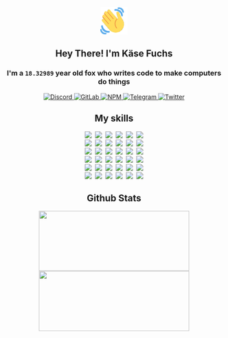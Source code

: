 <div><p align=center><img src=./resources/images/wave.gif width=64px height=64px></p><h2 align=center>Hey There! I'm Käse Fuchs</h2><h3 align=center>I'm a <code>18.32989</code> year old fox who writes code to make computers do things</h3><p align=center><a href=https://discord.com/users/507526681125322772><img alt=Discord src="https://img.shields.io/badge/Discord-5865F2?logo=discord&logoColor=white&style=flat-square#e25840434c2e604b2e6694fe9612caf4"> </a><a href=https://gitlab.com/kasefuchs><img alt=GitLab src="https://img.shields.io/badge/GitLab-330F63?logo=gitlab&logoColor=white&style=flat-square#e25840434c2e604b2e6694fe9612caf4"> </a><a href=https://npmjs.com/~kasefuchs><img alt=NPM src="https://img.shields.io/badge/NPM-CB3837?logo=npm&logoColor=white&style=flat-square#e25840434c2e604b2e6694fe9612caf4"> </a><a href=https://t.me/kasefuchs><img alt=Telegram src="https://img.shields.io/badge/Telegram-2CA5E0?logo=telegram&logoColor=white&style=flat-square#e25840434c2e604b2e6694fe9612caf4"> </a><a href=https://twitter.com/kasefuchs><img alt=Twitter src="https://img.shields.io/badge/Twitter-1DA1F2?logo=twitter&logoColor=white&style=flat-square#e25840434c2e604b2e6694fe9612caf4"></a></p><h2 align=center>My skills</h2><p align=center><a href=https://aws.amazon.com/ ><picture><source srcset="https://skillicons.dev/icons?i=aws&theme=dark#e25840434c2e604b2e6694fe9612caf4" media="(prefers-color-scheme: dark)"><source srcset="https://skillicons.dev/icons?i=aws&theme=light#e25840434c2e604b2e6694fe9612caf4" media="(prefers-color-scheme: light), (prefers-color-scheme: no-preference)"><img src="https://skillicons.dev/icons?i=aws&theme=light#e25840434c2e604b2e6694fe9612caf4"></picture></a>&nbsp;&nbsp;<a href=https://en.wikipedia.org/wiki/Bash_(Unix_shell)><picture><source srcset="https://skillicons.dev/icons?i=bash&theme=dark#e25840434c2e604b2e6694fe9612caf4" media="(prefers-color-scheme: dark)"><source srcset="https://skillicons.dev/icons?i=bash&theme=light#e25840434c2e604b2e6694fe9612caf4" media="(prefers-color-scheme: light), (prefers-color-scheme: no-preference)"><img src="https://skillicons.dev/icons?i=bash&theme=light#e25840434c2e604b2e6694fe9612caf4"></picture></a>&nbsp;&nbsp;<a href=https://discord.com/developers/docs><picture><source srcset="https://skillicons.dev/icons?i=bots&theme=dark#e25840434c2e604b2e6694fe9612caf4" media="(prefers-color-scheme: dark)"><source srcset="https://skillicons.dev/icons?i=bots&theme=light#e25840434c2e604b2e6694fe9612caf4" media="(prefers-color-scheme: light), (prefers-color-scheme: no-preference)"><img src="https://skillicons.dev/icons?i=bots&theme=light#e25840434c2e604b2e6694fe9612caf4"></picture></a>&nbsp;&nbsp;<a href=https://www.cloudflare.com/ ><picture><source srcset="https://skillicons.dev/icons?i=cloudflare&theme=dark#e25840434c2e604b2e6694fe9612caf4" media="(prefers-color-scheme: dark)"><source srcset="https://skillicons.dev/icons?i=cloudflare&theme=light#e25840434c2e604b2e6694fe9612caf4" media="(prefers-color-scheme: light), (prefers-color-scheme: no-preference)"><img src="https://skillicons.dev/icons?i=cloudflare&theme=light#e25840434c2e604b2e6694fe9612caf4"></picture></a>&nbsp;&nbsp;<a href=https://en.wikipedia.org/wiki/CSS><picture><source srcset="https://skillicons.dev/icons?i=css&theme=dark#e25840434c2e604b2e6694fe9612caf4" media="(prefers-color-scheme: dark)"><source srcset="https://skillicons.dev/icons?i=css&theme=light#e25840434c2e604b2e6694fe9612caf4" media="(prefers-color-scheme: light), (prefers-color-scheme: no-preference)"><img src="https://skillicons.dev/icons?i=css&theme=light#e25840434c2e604b2e6694fe9612caf4"></picture></a>&nbsp;&nbsp;<a href=https://www.docker.com/ ><picture><source srcset="https://skillicons.dev/icons?i=docker&theme=dark#e25840434c2e604b2e6694fe9612caf4" media="(prefers-color-scheme: dark)"><source srcset="https://skillicons.dev/icons?i=docker&theme=light#e25840434c2e604b2e6694fe9612caf4" media="(prefers-color-scheme: light), (prefers-color-scheme: no-preference)"><img src="https://skillicons.dev/icons?i=docker&theme=light#e25840434c2e604b2e6694fe9612caf4"></picture></a><br><a href=https://www.electronjs.org/ ><picture><source srcset="https://skillicons.dev/icons?i=electron&theme=dark#e25840434c2e604b2e6694fe9612caf4" media="(prefers-color-scheme: dark)"><source srcset="https://skillicons.dev/icons?i=electron&theme=light#e25840434c2e604b2e6694fe9612caf4" media="(prefers-color-scheme: light), (prefers-color-scheme: no-preference)"><img src="https://skillicons.dev/icons?i=electron&theme=light#e25840434c2e604b2e6694fe9612caf4"></picture></a>&nbsp;&nbsp;<a href=https://expressjs.com/ ><picture><source srcset="https://skillicons.dev/icons?i=express&theme=dark#e25840434c2e604b2e6694fe9612caf4" media="(prefers-color-scheme: dark)"><source srcset="https://skillicons.dev/icons?i=express&theme=light#e25840434c2e604b2e6694fe9612caf4" media="(prefers-color-scheme: light), (prefers-color-scheme: no-preference)"><img src="https://skillicons.dev/icons?i=express&theme=light#e25840434c2e604b2e6694fe9612caf4"></picture></a>&nbsp;&nbsp;<a href=https://www.figma.com/ ><picture><source srcset="https://skillicons.dev/icons?i=figma&theme=dark#e25840434c2e604b2e6694fe9612caf4" media="(prefers-color-scheme: dark)"><source srcset="https://skillicons.dev/icons?i=figma&theme=light#e25840434c2e604b2e6694fe9612caf4" media="(prefers-color-scheme: light), (prefers-color-scheme: no-preference)"><img src="https://skillicons.dev/icons?i=figma&theme=light#e25840434c2e604b2e6694fe9612caf4"></picture></a>&nbsp;&nbsp;<a href=https://firebase.google.com/ ><picture><source srcset="https://skillicons.dev/icons?i=firebase&theme=dark#e25840434c2e604b2e6694fe9612caf4" media="(prefers-color-scheme: dark)"><source srcset="https://skillicons.dev/icons?i=firebase&theme=light#e25840434c2e604b2e6694fe9612caf4" media="(prefers-color-scheme: light), (prefers-color-scheme: no-preference)"><img src="https://skillicons.dev/icons?i=firebase&theme=light#e25840434c2e604b2e6694fe9612caf4"></picture></a>&nbsp;&nbsp;<a href=https://flask.palletsprojects.com/ ><picture><source srcset="https://skillicons.dev/icons?i=flask&theme=dark#e25840434c2e604b2e6694fe9612caf4" media="(prefers-color-scheme: dark)"><source srcset="https://skillicons.dev/icons?i=flask&theme=light#e25840434c2e604b2e6694fe9612caf4" media="(prefers-color-scheme: light), (prefers-color-scheme: no-preference)"><img src="https://skillicons.dev/icons?i=flask&theme=light#e25840434c2e604b2e6694fe9612caf4"></picture></a>&nbsp;&nbsp;<a href=https://cloud.google.com/ ><picture><source srcset="https://skillicons.dev/icons?i=gcp&theme=dark#e25840434c2e604b2e6694fe9612caf4" media="(prefers-color-scheme: dark)"><source srcset="https://skillicons.dev/icons?i=gcp&theme=light#e25840434c2e604b2e6694fe9612caf4" media="(prefers-color-scheme: light), (prefers-color-scheme: no-preference)"><img src="https://skillicons.dev/icons?i=gcp&theme=light#e25840434c2e604b2e6694fe9612caf4"></picture></a><br><a href=https://git-scm.com/ ><picture><source srcset="https://skillicons.dev/icons?i=git&theme=dark#e25840434c2e604b2e6694fe9612caf4" media="(prefers-color-scheme: dark)"><source srcset="https://skillicons.dev/icons?i=git&theme=light#e25840434c2e604b2e6694fe9612caf4" media="(prefers-color-scheme: light), (prefers-color-scheme: no-preference)"><img src="https://skillicons.dev/icons?i=git&theme=light#e25840434c2e604b2e6694fe9612caf4"></picture></a>&nbsp;&nbsp;<a href=https://github.com/ ><picture><source srcset="https://skillicons.dev/icons?i=github&theme=dark#e25840434c2e604b2e6694fe9612caf4" media="(prefers-color-scheme: dark)"><source srcset="https://skillicons.dev/icons?i=github&theme=light#e25840434c2e604b2e6694fe9612caf4" media="(prefers-color-scheme: light), (prefers-color-scheme: no-preference)"><img src="https://skillicons.dev/icons?i=github&theme=light#e25840434c2e604b2e6694fe9612caf4"></picture></a>&nbsp;&nbsp;<a href=https://gitlab.com/ ><picture><source srcset="https://skillicons.dev/icons?i=gitlab&theme=dark#e25840434c2e604b2e6694fe9612caf4" media="(prefers-color-scheme: dark)"><source srcset="https://skillicons.dev/icons?i=gitlab&theme=light#e25840434c2e604b2e6694fe9612caf4" media="(prefers-color-scheme: light), (prefers-color-scheme: no-preference)"><img src="https://skillicons.dev/icons?i=gitlab&theme=light#e25840434c2e604b2e6694fe9612caf4"></picture></a>&nbsp;&nbsp;<a href=https://www.heroku.com/ ><picture><source srcset="https://skillicons.dev/icons?i=heroku&theme=dark#e25840434c2e604b2e6694fe9612caf4" media="(prefers-color-scheme: dark)"><source srcset="https://skillicons.dev/icons?i=heroku&theme=light#e25840434c2e604b2e6694fe9612caf4" media="(prefers-color-scheme: light), (prefers-color-scheme: no-preference)"><img src="https://skillicons.dev/icons?i=heroku&theme=light#e25840434c2e604b2e6694fe9612caf4"></picture></a>&nbsp;&nbsp;<a href=https://en.wikipedia.org/wiki/HTML><picture><source srcset="https://skillicons.dev/icons?i=html&theme=dark#e25840434c2e604b2e6694fe9612caf4" media="(prefers-color-scheme: dark)"><source srcset="https://skillicons.dev/icons?i=html&theme=light#e25840434c2e604b2e6694fe9612caf4" media="(prefers-color-scheme: light), (prefers-color-scheme: no-preference)"><img src="https://skillicons.dev/icons?i=html&theme=light#e25840434c2e604b2e6694fe9612caf4"></picture></a>&nbsp;&nbsp;<a href=https://en.wikipedia.org/wiki/JavaScript><picture><source srcset="https://skillicons.dev/icons?i=js&theme=dark#e25840434c2e604b2e6694fe9612caf4" media="(prefers-color-scheme: dark)"><source srcset="https://skillicons.dev/icons?i=js&theme=light#e25840434c2e604b2e6694fe9612caf4" media="(prefers-color-scheme: light), (prefers-color-scheme: no-preference)"><img src="https://skillicons.dev/icons?i=js&theme=light#e25840434c2e604b2e6694fe9612caf4"></picture></a><br><a href=https://en.wikipedia.org/wiki/Linux><picture><source srcset="https://skillicons.dev/icons?i=linux&theme=dark#e25840434c2e604b2e6694fe9612caf4" media="(prefers-color-scheme: dark)"><source srcset="https://skillicons.dev/icons?i=linux&theme=light#e25840434c2e604b2e6694fe9612caf4" media="(prefers-color-scheme: light), (prefers-color-scheme: no-preference)"><img src="https://skillicons.dev/icons?i=linux&theme=light#e25840434c2e604b2e6694fe9612caf4"></picture></a>&nbsp;&nbsp;<a href=https://mui.com/ ><picture><source srcset="https://skillicons.dev/icons?i=materialui&theme=dark#e25840434c2e604b2e6694fe9612caf4" media="(prefers-color-scheme: dark)"><source srcset="https://skillicons.dev/icons?i=materialui&theme=light#e25840434c2e604b2e6694fe9612caf4" media="(prefers-color-scheme: light), (prefers-color-scheme: no-preference)"><img src="https://skillicons.dev/icons?i=materialui&theme=light#e25840434c2e604b2e6694fe9612caf4"></picture></a>&nbsp;&nbsp;<a href=https://en.wikipedia.org/wiki/Markdown><picture><source srcset="https://skillicons.dev/icons?i=md&theme=dark#e25840434c2e604b2e6694fe9612caf4" media="(prefers-color-scheme: dark)"><source srcset="https://skillicons.dev/icons?i=md&theme=light#e25840434c2e604b2e6694fe9612caf4" media="(prefers-color-scheme: light), (prefers-color-scheme: no-preference)"><img src="https://skillicons.dev/icons?i=md&theme=light#e25840434c2e604b2e6694fe9612caf4"></picture></a>&nbsp;&nbsp;<a href=https://www.mongodb.com/ ><picture><source srcset="https://skillicons.dev/icons?i=mongodb&theme=dark#e25840434c2e604b2e6694fe9612caf4" media="(prefers-color-scheme: dark)"><source srcset="https://skillicons.dev/icons?i=mongodb&theme=light#e25840434c2e604b2e6694fe9612caf4" media="(prefers-color-scheme: light), (prefers-color-scheme: no-preference)"><img src="https://skillicons.dev/icons?i=mongodb&theme=light#e25840434c2e604b2e6694fe9612caf4"></picture></a>&nbsp;&nbsp;<a href=https://www.mysql.com/ ><picture><source srcset="https://skillicons.dev/icons?i=mysql&theme=dark#e25840434c2e604b2e6694fe9612caf4" media="(prefers-color-scheme: dark)"><source srcset="https://skillicons.dev/icons?i=mysql&theme=light#e25840434c2e604b2e6694fe9612caf4" media="(prefers-color-scheme: light), (prefers-color-scheme: no-preference)"><img src="https://skillicons.dev/icons?i=mysql&theme=light#e25840434c2e604b2e6694fe9612caf4"></picture></a>&nbsp;&nbsp;<a href=https://nextjs.org/ ><picture><source srcset="https://skillicons.dev/icons?i=nextjs&theme=dark#e25840434c2e604b2e6694fe9612caf4" media="(prefers-color-scheme: dark)"><source srcset="https://skillicons.dev/icons?i=nextjs&theme=light#e25840434c2e604b2e6694fe9612caf4" media="(prefers-color-scheme: light), (prefers-color-scheme: no-preference)"><img src="https://skillicons.dev/icons?i=nextjs&theme=light#e25840434c2e604b2e6694fe9612caf4"></picture></a><br><a href=https://nodejs.org/en/ ><picture><source srcset="https://skillicons.dev/icons?i=nodejs&theme=dark#e25840434c2e604b2e6694fe9612caf4" media="(prefers-color-scheme: dark)"><source srcset="https://skillicons.dev/icons?i=nodejs&theme=light#e25840434c2e604b2e6694fe9612caf4" media="(prefers-color-scheme: light), (prefers-color-scheme: no-preference)"><img src="https://skillicons.dev/icons?i=nodejs&theme=light#e25840434c2e604b2e6694fe9612caf4"></picture></a>&nbsp;&nbsp;<a href=https://www.postgresql.org/ ><picture><source srcset="https://skillicons.dev/icons?i=postgres&theme=dark#e25840434c2e604b2e6694fe9612caf4" media="(prefers-color-scheme: dark)"><source srcset="https://skillicons.dev/icons?i=postgres&theme=light#e25840434c2e604b2e6694fe9612caf4" media="(prefers-color-scheme: light), (prefers-color-scheme: no-preference)"><img src="https://skillicons.dev/icons?i=postgres&theme=light#e25840434c2e604b2e6694fe9612caf4"></picture></a>&nbsp;&nbsp;<a href=https://learn.microsoft.com/en-us/powershell/ ><picture><source srcset="https://skillicons.dev/icons?i=powershell&theme=dark#e25840434c2e604b2e6694fe9612caf4" media="(prefers-color-scheme: dark)"><source srcset="https://skillicons.dev/icons?i=powershell&theme=light#e25840434c2e604b2e6694fe9612caf4" media="(prefers-color-scheme: light), (prefers-color-scheme: no-preference)"><img src="https://skillicons.dev/icons?i=powershell&theme=light#e25840434c2e604b2e6694fe9612caf4"></picture></a>&nbsp;&nbsp;<a href=https://www.python.org/ ><picture><source srcset="https://skillicons.dev/icons?i=py&theme=dark#e25840434c2e604b2e6694fe9612caf4" media="(prefers-color-scheme: dark)"><source srcset="https://skillicons.dev/icons?i=py&theme=light#e25840434c2e604b2e6694fe9612caf4" media="(prefers-color-scheme: light), (prefers-color-scheme: no-preference)"><img src="https://skillicons.dev/icons?i=py&theme=light#e25840434c2e604b2e6694fe9612caf4"></picture></a>&nbsp;&nbsp;<a href=https://www.raspberrypi.org/ ><picture><source srcset="https://skillicons.dev/icons?i=raspberrypi&theme=dark#e25840434c2e604b2e6694fe9612caf4" media="(prefers-color-scheme: dark)"><source srcset="https://skillicons.dev/icons?i=raspberrypi&theme=light#e25840434c2e604b2e6694fe9612caf4" media="(prefers-color-scheme: light), (prefers-color-scheme: no-preference)"><img src="https://skillicons.dev/icons?i=raspberrypi&theme=light#e25840434c2e604b2e6694fe9612caf4"></picture></a>&nbsp;&nbsp;<a href=https://reactjs.org/ ><picture><source srcset="https://skillicons.dev/icons?i=react&theme=dark#e25840434c2e604b2e6694fe9612caf4" media="(prefers-color-scheme: dark)"><source srcset="https://skillicons.dev/icons?i=react&theme=light#e25840434c2e604b2e6694fe9612caf4" media="(prefers-color-scheme: light), (prefers-color-scheme: no-preference)"><img src="https://skillicons.dev/icons?i=react&theme=light#e25840434c2e604b2e6694fe9612caf4"></picture></a><br><a href=https://redux.js.org/ ><picture><source srcset="https://skillicons.dev/icons?i=redux&theme=dark#e25840434c2e604b2e6694fe9612caf4" media="(prefers-color-scheme: dark)"><source srcset="https://skillicons.dev/icons?i=redux&theme=light#e25840434c2e604b2e6694fe9612caf4" media="(prefers-color-scheme: light), (prefers-color-scheme: no-preference)"><img src="https://skillicons.dev/icons?i=redux&theme=light#e25840434c2e604b2e6694fe9612caf4"></picture></a>&nbsp;&nbsp;<a href=https://en.wikipedia.org/wiki/Regular_expression><picture><source srcset="https://skillicons.dev/icons?i=regex&theme=dark#e25840434c2e604b2e6694fe9612caf4" media="(prefers-color-scheme: dark)"><source srcset="https://skillicons.dev/icons?i=regex&theme=light#e25840434c2e604b2e6694fe9612caf4" media="(prefers-color-scheme: light), (prefers-color-scheme: no-preference)"><img src="https://skillicons.dev/icons?i=regex&theme=light#e25840434c2e604b2e6694fe9612caf4"></picture></a>&nbsp;&nbsp;<a href=https://en.wikipedia.org/wiki/Sass_(stylesheet_language)><picture><source srcset="https://skillicons.dev/icons?i=sass&theme=dark#e25840434c2e604b2e6694fe9612caf4" media="(prefers-color-scheme: dark)"><source srcset="https://skillicons.dev/icons?i=sass&theme=light#e25840434c2e604b2e6694fe9612caf4" media="(prefers-color-scheme: light), (prefers-color-scheme: no-preference)"><img src="https://skillicons.dev/icons?i=sass&theme=light#e25840434c2e604b2e6694fe9612caf4"></picture></a>&nbsp;&nbsp;<a href=https://www.typescriptlang.org/ ><picture><source srcset="https://skillicons.dev/icons?i=ts&theme=dark#e25840434c2e604b2e6694fe9612caf4" media="(prefers-color-scheme: dark)"><source srcset="https://skillicons.dev/icons?i=ts&theme=light#e25840434c2e604b2e6694fe9612caf4" media="(prefers-color-scheme: light), (prefers-color-scheme: no-preference)"><img src="https://skillicons.dev/icons?i=ts&theme=light#e25840434c2e604b2e6694fe9612caf4"></picture></a>&nbsp;&nbsp;<a href=https://unity.com/ ><picture><source srcset="https://skillicons.dev/icons?i=unity&theme=dark#e25840434c2e604b2e6694fe9612caf4" media="(prefers-color-scheme: dark)"><source srcset="https://skillicons.dev/icons?i=unity&theme=light#e25840434c2e604b2e6694fe9612caf4" media="(prefers-color-scheme: light), (prefers-color-scheme: no-preference)"><img src="https://skillicons.dev/icons?i=unity&theme=light#e25840434c2e604b2e6694fe9612caf4"></picture></a>&nbsp;&nbsp;<a href=https://workers.cloudflare.com/ ><picture><source srcset="https://skillicons.dev/icons?i=workers&theme=dark#e25840434c2e604b2e6694fe9612caf4" media="(prefers-color-scheme: dark)"><source srcset="https://skillicons.dev/icons?i=workers&theme=light#e25840434c2e604b2e6694fe9612caf4" media="(prefers-color-scheme: light), (prefers-color-scheme: no-preference)"><img src="https://skillicons.dev/icons?i=workers&theme=light#e25840434c2e604b2e6694fe9612caf4"></picture></a><br></p><h2 align=center>Github Stats</h2><p align=center><picture><source srcset="https://github-readme-stats-kasefuchs.vercel.app/api/?count_private=true&hide_border=true&hide_rank=true&line_height=20&hide_title=true&username=Kasefuchs&theme=dark#e25840434c2e604b2e6694fe9612caf4" media="(prefers-color-scheme: dark)"><source srcset="https://github-readme-stats-kasefuchs.vercel.app/api/?count_private=true&hide_border=true&hide_rank=true&line_height=20&hide_title=true&username=Kasefuchs&theme=light#e25840434c2e604b2e6694fe9612caf4" media="(prefers-color-scheme: light), (prefers-color-scheme: no-preference)"><img align=middle width=350 height=140 src="https://github-readme-stats-kasefuchs.vercel.app/api/?count_private=true&hide_border=true&hide_rank=true&line_height=20&hide_title=true&username=Kasefuchs&theme=light#e25840434c2e604b2e6694fe9612caf4"></picture><picture><source srcset="https://github-readme-stats-kasefuchs.vercel.app/api/top-langs/?count_private=true&hide_border=true&layout=compact&username=Kasefuchs&theme=dark#e25840434c2e604b2e6694fe9612caf4" media="(prefers-color-scheme: dark)"><source srcset="https://github-readme-stats-kasefuchs.vercel.app/api/top-langs/?count_private=true&hide_border=true&layout=compact&username=Kasefuchs&theme=light#e25840434c2e604b2e6694fe9612caf4" media="(prefers-color-scheme: light), (prefers-color-scheme: no-preference)"><img align=middle width=350 height=140 src="https://github-readme-stats-kasefuchs.vercel.app/api/top-langs/?count_private=true&hide_border=true&layout=compact&username=Kasefuchs&theme=light#e25840434c2e604b2e6694fe9612caf4"></picture></p><img src="https://hit.yhype.me/github/profile?user_id=64592097#e25840434c2e604b2e6694fe9612caf4" alt=""></div>
